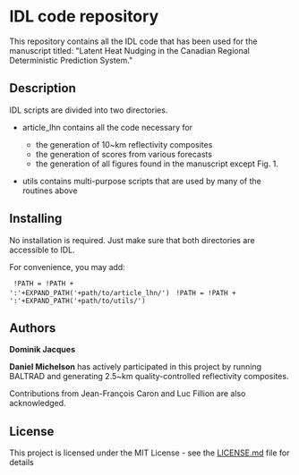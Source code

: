 # IDL code repository

This repository contains all the IDL code that has been used for the manuscript titled:
"Latent Heat Nudging in the Canadian Regional Deterministic Prediction System."


## Description

IDL scripts are divided into two directories. 

* article_lhn contains all the code necessary for 
  * the generation of 10~km reflectivity composites 
  * the generation of scores from various forecasts
  * the generation of all figures found in the manuscript except Fig. 1.

* utils contains multi-purpose scripts that are used by many of the routines above 



## Installing

No installation is required. Just make sure that both directories are accessible to IDL. 

For convenience, you may add:

<code> !PATH = !PATH + ':'+EXPAND_PATH('+path/to/article_lhn/')</code>
<code> !PATH = !PATH + ':'+EXPAND_PATH('+path/to/utils/')      </code>


## Authors

**Dominik Jacques** 

**Daniel Michelson** has actively participated in this project by running BALTRAD and generating 
2.5~km quality-controlled reflectivity composites. 

Contributions from Jean-François Caron and Luc Fillion are also acknowledged.

## License

This project is licensed under the MIT License - see the [LICENSE.md](LICENSE.md) file for details

